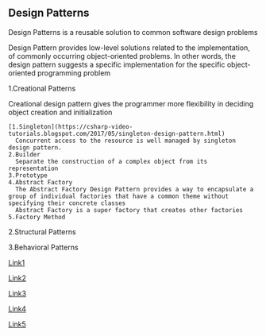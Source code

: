 ## Design Patterns
Design Patterns is a reusable solution to common software design problems

Design Pattern provides low-level solutions related to the implementation, of commonly occurring object-oriented problems. In other words, the design pattern suggests a specific implementation for the specific object-oriented programming problem

1.Creational Patterns

  Creational design pattern gives the programmer more flexibility in deciding object creation and initialization
   
    [1.Singleton](https://csharp-video-tutorials.blogspot.com/2017/05/singleton-design-pattern.html)
      Concurrent access to the resource is well managed by singleton design pattern.
    2.Builder
      Separate the construction of a complex object from its representation
    3.Prototype
    4.Abstract Factory
      The Abstract Factory Design Pattern provides a way to encapsulate a group of individual factories that have a common theme without specifying their concrete classes
      Abstract Factory is a super factory that creates other factories
    5.Factory Method
    
2.Structural Patterns

3.Behavioral Patterns

[Link1](https://www.tutorialsteacher.com/articles/difference-between-design-principle-and-design-pattern)

[Link2](https://www.c-sharpcorner.com/UploadFile/bd5be5/design-patterns-in-net/)

[Link3](https://dotnettutorials.net/course/dot-net-design-patterns/)

[Link4](https://www.pragimtech.com/courses/design-patterns-tutorial-for-beginners/)

[Link5](https://refactoring.guru/design-patterns)
